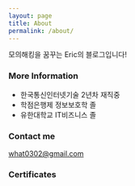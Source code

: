 ```yaml
---
layout: page
title: About
permalink: /about/
---
```


모의해킹을 꿈꾸는 Eric의 블로그입니다!


### More Information
- 한국통신인터넷기술 2년차 재직중
- 학점은행제 정보보호학 졸
- 유한대학교 IT비즈니스 졸

### Contact me

[what0302@gmail.com](mailto:what0302@gmail.com)

### Certificates
